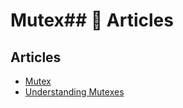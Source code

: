 # Mutex## 📕 Articles

## Articles
- [Mutex](https://golangbot.com/mutex/)
- [Understanding Mutexes](https://www.alexedwards.net/blog/understanding-mutexes)